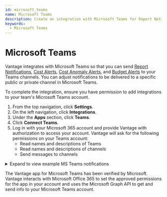 ```yaml
---
id: microsoft_teams
name: Microsoft Teams
description: Create an integration with Microsoft Teams for Report Notifications, anomaly alerts, and budget alerts.
keywords:
  - Microsoft Teams
---
```


# Microsoft Teams

Vantage integrates with Microsoft Teams so that you can send [Report Notifications](/report_notifications), [Cost Alerts](/cost_alerts), [Cost Anomaly Alerts](/cost_anomaly_alerts), and [Budget Alerts](/budgets#create-alerts) to your Teams channels. You can adjust notifications to be delivered to a specific public or private channel in Microsoft Teams. 

To complete the integration, ensure you have permission to add integrations to your team's Microsoft Teams account.

1. From the top navigation, click **Settings**.
2. On the left navigation, click **Integrations**.
3. Under the **Apps** section, click **Teams**.
4. Click **Connect Teams**. 
5. Log in with your Microsoft 365 account and provide Vantage with authorization to access your account. Vantage will ask for the following permissions on your Teams account:
   - Read names and descriptions of Teams
   - Read names and descriptions of channels
   - Send messages to channels

<details><summary>Expand to view example MS Teams notifications</summary>
  <div>
    <img alt="Example Report Notification in an MS Teams message" width="60%" src="/img/ms-teams.png"/>
  </div>
</details>

The Vantage app for Microsoft Teams has been verified by Microsoft. Vantage interacts with Microsoft Office 365 to set the approved permissions for the app in your account and uses the Microsoft Graph API to get and send info to your Microsoft Teams account. 